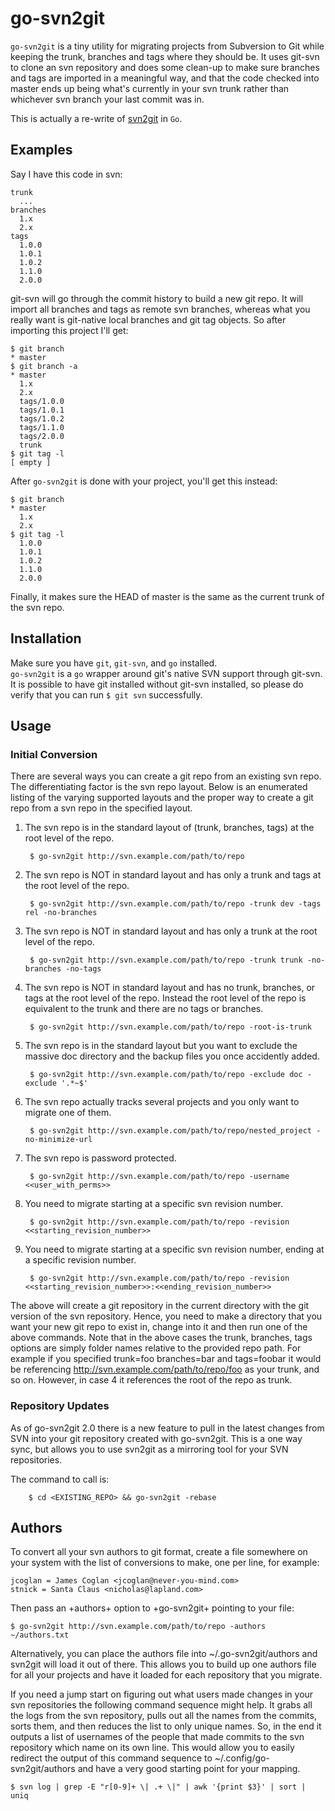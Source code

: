 go-svn2git
==========

`go-svn2git` is a tiny utility for migrating projects from Subversion
to Git while keeping the trunk, branches and tags where they should
be. It uses git-svn to clone an svn repository and does some clean-up
to make sure branches and tags are imported in a meaningful way, and
that the code checked into master ends up being what's currently in
your svn trunk rather than whichever svn branch your last commit was
in.

This is actually a re-write of
[svn2git](https://github.com/nirvdrum/svn2git) in `Go`.




Examples
--------

Say I have this code in svn:

    trunk
      ...
    branches
      1.x
      2.x
    tags
      1.0.0
      1.0.1
      1.0.2
      1.1.0
      2.0.0

git-svn will go through the commit history to build a new git repo. It will
import all branches and tags as remote svn branches, whereas what you really
want is git-native local branches and git tag objects. So after importing this
project I'll get:

    $ git branch
    * master
    $ git branch -a
    * master
      1.x
      2.x
      tags/1.0.0
      tags/1.0.1
      tags/1.0.2
      tags/1.1.0
      tags/2.0.0
      trunk
    $ git tag -l
    [ empty ]

After `go-svn2git` is done with your project, you'll get this instead:

    $ git branch
    * master
      1.x
      2.x
    $ git tag -l
      1.0.0
      1.0.1
      1.0.2
      1.1.0
      2.0.0

Finally, it makes sure the HEAD of master is the same as the current trunk of
the svn repo.

Installation
------------

Make sure you have `git`, `git-svn`, and `go` installed.  
`go-svn2git` is a `go` wrapper around git's native SVN support through
git-svn.  It is possible to have git installed without git-svn
installed, so please do verify that you can run `$ git svn`
successfully.


Usage
-----

### Initial Conversion ###

There are several ways you can create a git repo from an existing
svn repo. The differentiating factor is the svn repo layout. Below is an
enumerated listing of the varying supported layouts and the proper way to
create a git repo from a svn repo in the specified layout.

1. The svn repo is in the standard layout of (trunk, branches, tags) at the
root level of the repo.

        $ go-svn2git http://svn.example.com/path/to/repo

2. The svn repo is NOT in standard layout and has only a trunk and tags at the
root level of the repo.

        $ go-svn2git http://svn.example.com/path/to/repo -trunk dev -tags rel -no-branches

3. The svn repo is NOT in standard layout and has only a trunk at the root
level of the repo.

        $ go-svn2git http://svn.example.com/path/to/repo -trunk trunk -no-branches -no-tags

4. The svn repo is NOT in standard layout and has no trunk, branches, or tags
at the root level of the repo. Instead the root level of the repo is
equivalent to the trunk and there are no tags or branches.

        $ go-svn2git http://svn.example.com/path/to/repo -root-is-trunk

5. The svn repo is in the standard layout but you want to exclude the massive
doc directory and the backup files you once accidently added.

        $ go-svn2git http://svn.example.com/path/to/repo -exclude doc -exclude '.*~$'

6. The svn repo actually tracks several projects and you only want to migrate
one of them.

        $ go-svn2git http://svn.example.com/path/to/repo/nested_project -no-minimize-url

7. The svn repo is password protected.

        $ go-svn2git http://svn.example.com/path/to/repo -username <<user_with_perms>>

8. You need to migrate starting at a specific svn revision number.

        $ go-svn2git http://svn.example.com/path/to/repo -revision <<starting_revision_number>>

9. You need to migrate starting at a specific svn revision number, ending at a specific revision number.

        $ go-svn2git http://svn.example.com/path/to/repo -revision <<starting_revision_number>>:<<ending_revision_number>>

The above will create a git repository in the current directory with the git
version of the svn repository. Hence, you need to make a directory that you
want your new git repo to exist in, change into it and then run one of the
above commands. Note that in the above cases the trunk, branches, tags options
are simply folder names relative to the provided repo path. For example if you
specified trunk=foo branches=bar and tags=foobar it would be referencing
http://svn.example.com/path/to/repo/foo as your trunk, and so on. However, in
case 4 it references the root of the repo as trunk.

### Repository Updates ###

As of go-svn2git 2.0 there is a new feature to pull in the latest changes from SVN into your
git repository created with go-svn2git.  This is a one way sync, but allows you to use svn2git
as a mirroring tool for your SVN repositories.

The command to call is:

        $ cd <EXISTING_REPO> && go-svn2git -rebase

Authors
-------

To convert all your svn authors to git format, create a file somewhere on your
system with the list of conversions to make, one per line, for example:

    jcoglan = James Coglan <jcoglan@never-you-mind.com>
    stnick = Santa Claus <nicholas@lapland.com>

Then pass an +authors+ option to +go-svn2git+ pointing to your file:

    $ go-svn2git http://svn.example.com/path/to/repo -authors ~/authors.txt

Alternatively, you can place the authors file into ~/.go-svn2git/authors and
svn2git will load it out of there. This allows you to build up one authors
file for all your projects and have it loaded for each repository that you
migrate.

If you need a jump start on figuring out what users made changes in your
svn repositories the following command sequence might help. It grabs all
the logs from the svn repository, pulls out all the names from the commits,
sorts them, and then reduces the list to only unique names. So, in the end
it outputs a list of usernames of the people that made commits to the svn
repository which name on its own line. This would allow you to easily
redirect the output of this command sequence to ~/.config/go-svn2git/authors and have
a very good starting point for your mapping.

    $ svn log | grep -E "r[0-9]+ \| .+ \|" | awk '{print $3}' | sort | uniq
